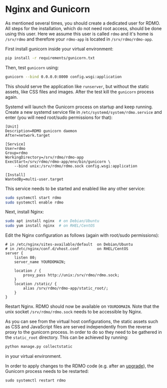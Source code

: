# Nginx and Gunicorn

As mentioned several times, you should create a dedicated user for RDMO. All steps for the installation, which do not need root access, should be done using this user. Here we assume this user is called ``rdmo`` and it's home is ``/srv/rdmo`` and therefore your ``rdmo-app`` is located in ``/srv/rdmo/rdmo-app``.

First install gunicorn inside your virtual environment:

```bash
pip install -r requirements/gunicorn.txt
```

Then, test ``gunicorn`` using:
```bash
gunicorn --bind 0.0.0.0:8000 config.wsgi:application
```

This should serve the application like ``runserver``, but without the static assets, like CSS files and images. After the test kill the ``gunicorn`` process again.

Systemd will launch the Gunicorn process on startup and keep running. Create a new systemd service file in `/etc/systemd/system/rdmo.service` and enter (you will need root/sudo permissions for that):

```
[Unit]
Description=RDMO gunicorn daemon
After=network.target

[Service]
User=rdmo
Group=rdmo
WorkingDirectory=/srv/rdmo/rdmo-app
ExecStart=/srv/rdmo/rdmo-app/env/bin/gunicorn \
    --bind unix:/srv/rdmo/rdmo.sock config.wsgi:application

[Install]
WantedBy=multi-user.target
```

This service needs to be started and enabled like any other service:

```bash
sudo systemctl start rdmo
sudo systemctl enable rdmo
```

Next, install Nginx:

```bash
sudo apt install nginx  # on Debian/Ubuntu
sudo yum install nginx  # on RHEL/CentOS
```

Edit the Nginx configuration as follows (again with root/sudo permissions):

```nginx
# in /etc/nginx/sites-available/default  on Debian/Ubuntu
# in /etc/nginx/conf.d/vhost.conf        on RHEL/CentOS
server {
    listen 80;
    server_name YOURDOMAIN;

    location / {
        proxy_pass http://unix:/srv/rdmo/rdmo.sock;
    }
    location /static/ {
        alias /srv/rdmo/rdmo-app/static_root/;
    }
}
```

Restart Nginx. RDMO should now be available on `YOURDOMAIN`. Note that the unix socket `/srv/rdmo/rdmo.sock` needs to be accessible by Nginx.

As you can see from the virtual host configurations, the static assets such as CSS and JavaScript files are served independently from the reverse proxy to the gunicorn process. In order to do so they need to be gathered in the ``static_root`` directory. This can be achieved by running:

```bash
python manage.py collectstatic
```

in your virtual environment.

In order to apply changes to the RDMO code (e.g. after an [upgrade](../../upgrade/index.html)), the Gunicorn process needs to be restarted:

```
sudo systemctl restart rdmo
```

